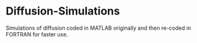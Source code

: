 # Diffusion-Simulations
Simulations of diffusion coded in MATLAB originally and then re-coded in FORTRAN for faster use.
